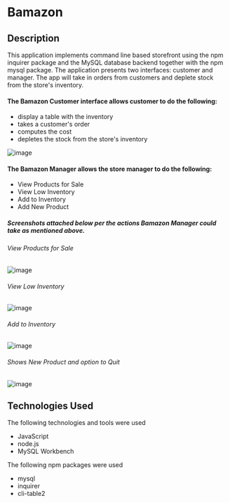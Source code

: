 # Bamazon

## Description

This application implements command line based storefront using the npm inquirer package and the MySQL database backend together with the npm mysql package. The application presents two interfaces: customer and manager. The app will take in orders from customers and deplete stock from the store's inventory.


#### The Bamazon Customer interface allows customer to do the following:

- display a table with the inventory
- takes a customer's order
- computes the cost
- depletes the stock from the store's inventory

![image](https://user-images.githubusercontent.com/34113550/38945142-b106dd1c-4303-11e8-9608-fec2b089d6e9.png)

#### The Bamazon Manager allows the store manager to do the following:

- View Products for Sale
- View Low Inventory
- Add to Inventory
- Add New Product
##### Screenshots attached below per the actions Bamazon Manager could take as mentioned above.
###### View Products for Sale
![image](https://user-images.githubusercontent.com/34113550/38945203-e7787a90-4303-11e8-90fa-f36194d0c7d1.png)
###### View Low Inventory
![image](https://user-images.githubusercontent.com/34113550/38945436-7e790220-4304-11e8-944f-a33168eb0907.png)
###### Add to Inventory
![image](https://user-images.githubusercontent.com/34113550/38945905-d02eba32-4305-11e8-9195-a619c959a800.png)
###### Shows New Product and option to Quit
![image](https://user-images.githubusercontent.com/34113550/38945916-d6c23248-4305-11e8-9fc2-69defd7c1f7f.png)

## Technologies Used

The following technologies and tools were used
- JavaScript
- node.js
- MySQL Workbench


The following npm packages were used
- mysql
- inquirer
- cli-table2
